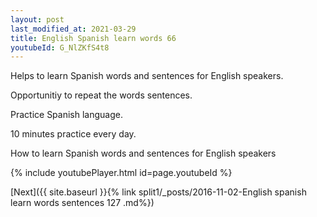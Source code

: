 ```yaml
---
layout: post
last_modified_at: 2021-03-29
title: English Spanish learn words 66 
youtubeId: G_NlZKfS4t8
---
```

 
 
Helps to learn Spanish words and sentences for English speakers.

Opportunitiy to repeat the words sentences. 

Practice Spanish language. 
 
10 minutes practice every day. 
 
How to learn Spanish words and sentences for English speakers 
 
{% include youtubePlayer.html id=page.youtubeId %}
 
 
[Next]({{ site.baseurl }}{% link  split1/_posts/2016-11-02-English spanish learn words sentences 127 .md%})
 
